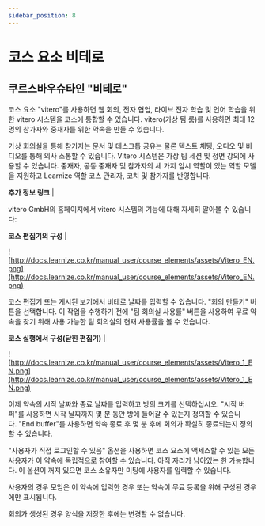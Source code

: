 ```yaml
---
sidebar_position: 8
---
```


# 코스 요소 비테로

## 쿠르스바우슈타인 "비테로"

코스 요소 "vitero"를 사용하면 웹 회의, 전자 협업, 라이브 전자 학습 및 언어 학습을 위한 vitero 시스템을 코스에 통합할 수 있습니다. vitero(가상 팀 룸)를 사용하면 최대 12명의 참가자와 중재자를 위한 약속을 만들 수 있습니다.

가상 회의실을 통해 참가자는 문서 및 데스크톱 공유는 물론 텍스트 채팅, 오디오 및 비디오를 통해 의사 소통할 수 있습니다. Vitero 시스템은 가상 팀 세션 및 정면 강의에 사용할 수 있습니다. 중재자, 공동 중재자 및 참가자의 세 가지 임시 역할이 있는 역할 모델을 지원하고 Learnize 역할 코스 관리자, 코치 및 참가자를 반영합니다.

**추가 정보 링크** |

vitero GmbH의 홈페이지에서 vitero 시스템의 기능에 대해 자세히 알아볼 수 있습니다:

**코스 편집기의 구성** |

![http://docs.learnize.co.kr/manual_user/course_elements/assets/Vitero_EN.png](http://docs.learnize.co.kr/manual_user/course_elements/assets/Vitero_EN.png)

코스 편집기 또는 게시된 보기에서 비테로 날짜를 입력할 수 있습니다. "회의 만들기" 버튼을 선택합니다. 이 작업을 수행하기 전에 "팀 회의실 사용률" 버튼을 사용하여 무료 약속을 찾기 위해 사용 가능한 팀 회의실의 현재 사용률을 볼 수 있습니다.

**코스 실행에서 구성(닫힌 편집기)** |

![http://docs.learnize.co.kr/manual_user/course_elements/assets/Vitero_1_EN.png](http://docs.learnize.co.kr/manual_user/course_elements/assets/Vitero_1_EN.png)

이제 약속의 시작 날짜와 종료 날짜를 입력하고 방의 크기를 선택하십시오. "시작 버퍼"를 사용하면 시작 날짜까지 몇 분 동안 방에 들어갈 수 있는지 정의할 수 있습니다. "End buffer"를 사용하면 약속 종료 후 몇 분 후에 회의가 확실히 종료되는지 정의할 수 있습니다.

"사용자가 직접 로그인할 수 있음" 옵션을 사용하면 코스 요소에 액세스할 수 있는 모든 사용자가 이 약속에 독립적으로 참여할 수 있습니다. 아직 자리가 남아있는 한 가능합니다. 이 옵션이 꺼져 있으면 코스 소유자만 미팅에 사용자를 입력할 수 있습니다.

사용자의 경우 모임은 이 약속에 입력한 경우 또는 약속이 무료 등록을 위해 구성된 경우에만 표시됩니다.

회의가 생성된 경우 양식을 저장한 후에는 변경할 수 없습니다.